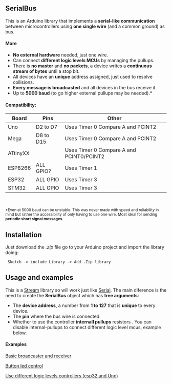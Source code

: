 


## SerialBus
This is an Arduino library that implements a **serial-like communication** between microcontrollers using **one single wire** (and a common ground) as bus. 

#### More
- **No external hardware** needed, just one wire.
- Can connect **different logic levels MCUs**  by managing the pullups.
- There is **no master** and **no packets**, a device writes a **continuous stream of bytes** until a stop bit. 
- All devices have an **unique** address assigned, just used to resolve collisions.
- **Every message is broadcasted** and all devices in the bus receive it. 
- Up to **5000 baud** (to go higher external pullups may be needed).*



#### Compatibility:


Board       |       Pins        |       Other
------------|-------------------|---------------------
Uno         | D2 to D7          |   Uses Timer 0 Compare A and PCINT2
Mega        | D8 to D15         |   Uses Timer 0 Compare A and PCINT2
ATtinyXX    |                   |   Uses Timer 0 Compare A and PCINT0/PCINT2
ESP8266     | ALL GPIO?         |   Uses Timer 1
ESP32       | ALL GPIO          |   Uses Timer 3
STM32       | ALL GPIO          |   Uses Timer 3

<br>

<sup>*Even at 5000 baud can be unstable. This was never made with speed and reliability in mind but rather the accessibility of only having to use one wire. Most ideal for sending **periodic short signal messages**.</sup>

## Installation
Just download the *.zip* file go to your Arduino project and import the library doing:
```
 Sketch -> include Library -> Add .Zip library
```

## Usage and examples


This is a [Stream](https://reference.arduino.cc/reference/en/language/functions/communication/stream/) library so will work just like [Serial](https://reference.arduino.cc/reference/en/language/functions/communication/serial/). The main diference is the need to create the **SerialBus** object which has **tree arguments**:
- The **device address**, a number from **1 to 127** that is **unique** to every device.
- The **pin** where the bus wire is connected.
- Whether to use the controller **internall pullups** resistors . You can disable internal-pullups to connect different logic level mcus, example below.



#### Examples
[Basic broadcaster and receiver](https://github.com/jgvmonteiro/SerialBus/tree/main/examples/send_receive_msg)

[Button led control](https://github.com/jgvmonteiro/SerialBus/tree/main/examples/led_control)

[Use different logic levels controllers (esp32 and Uno)](https://github.com/jgvmonteiro/SerialBus/tree/main/examples/nano_to_esp32)
 


